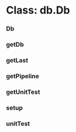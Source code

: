 # Class: db.Db

### Db




### getDb




### getLast




### getPipeline




### getUnitTest




### setup




### unitTest




